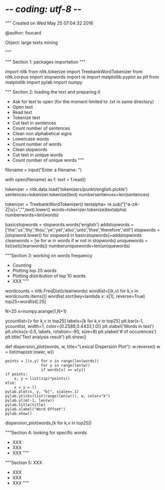 # -*- coding: utf-8 -*-
"""
Created on Wed May 25 07:04:32 2016

@author: foucard

Object: large texts mining

"""


"""
Section 1: packages importation
"""

import nltk
from nltk.tokenize import TreebankWordTokenizer
from  nltk.corpus import stopwords
import re
import matplotlib.pyplot as plt
from matplotlib import pylab
import numpy


"""
Section 2: loading the text and preparing it
- Ask for text to open (for the moment limited to .txt in same directory)
- Open text
- Read text
- Tokenize text
- Cut text in sentences
- Count number of sentences
- Clean non alphabetical signs
- Lowercase words
- Count number of words
- Clean stopwords
- Cut text in unique words
- Count number of unique words
"""

filename = input("Enter a filename: ")

with open(filename) as f:
    text = f.read()
    
tokenizer = nltk.data.load('tokenizers/punkt/english.pickle')
sentences=tokenizer.tokenize(text)
numbersentences=len(sentences)

tokenizer = TreebankWordTokenizer()
textalpha= re.sub("[^a-zA-Z|\s]+","",text).lower()
words=tokenizer.tokenize(textalpha)
numberwords=len(words)

basicstopwords = stopwords.words('english')
addstopwords = ['the','us','thy','thou','ye','yet','also','unto','thee','therefore','still']
stopwords = [stopword.lower() for stopword in basicstopwords]+addstopwords
cleanwords = [w for w in words if w not in stopwords]
uniquewords = list(set(cleanwords))
numberuniquewords=len(uniquewords)

"""Section 3: working on words frequency
- Counting 
- Plotting top 25 words
- Plotting distribution of top 10 words
- XXX
"""

wordcounts = nltk.FreqDist(cleanwords)
wordlist=[(k,v) for k,v in wordcounts.items()]
wordlist.sort(key=lambda x: x[1], reverse=True)
top25=wordlist[:25]

N=25
x=numpy.arange(1,N+1)

ycountlist=[v for k,v in top25]
labels=[k for k,v in top25]
plt.bar(x-1, ycountlist, width=1, color=(0.2588,0.4433,1.0))
plt.xlabel('Words in text')
plt.xticks(x-0.5, labels, rotation=-90, size=8)
plt.ylabel('# of occurences')
plt.title('Text analysis result')
plt.show()

def dispersion_plot(words, w, title="Lexical Dispersion Plot"):
    w.reverse()
    w = list(map(str.lower, w))
    
    points = [(x,y) for x in range(len(words))
                    for y in range(len(w))
                    if words[x] == w[y]]
    if points:
        x, y = list(zip(*points))
    else:
        x = y = ()
    pylab.plot(x, y, "b|", scalex=.1)
    pylab.yticks(list(range(len(w))), w, color="k")
    pylab.ylim(-1, len(w))
    pylab.title(title)
    pylab.xlabel("Word Offset")
    pylab.show()

dispersion_plot(words,[k for k,v in top25])

"""Section 4: looking for specific words
- XXX
- XXX
- XXX
"""

"""Section 5: XXX
- XXX
- XXX
- XXX
"""

